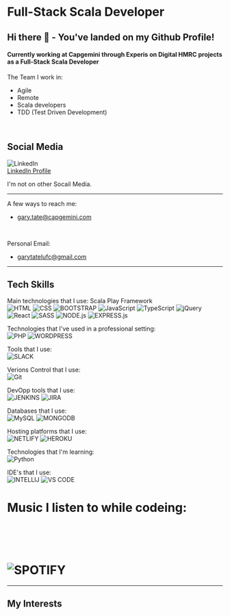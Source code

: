 # Full-Stack Scala Developer

## Hi there 👋 - You've landed on my Github Profile!

#### Currently working at Capgemini through Experis on Digital HMRC projects as a Full-Stack Scala Developer

The Team I work in:
- Agile
- Remote
- Scala developers
- TDD (Test Driven Development)

<br>

## Social Media
![LinkedIn](https://img.shields.io/badge/LinkedIn-0077B5?style=for-the-badge&logo=linkedin&logoColor=white)
<br>
[LinkedIn Profile](https://www.linkedin.com/in/gary-tate-124307209/)

I'm not on other Socail Media.

<hr>

A few ways to reach me: 
- gary.tate@capgemini.com

<br>

Personal Email: <br>
- garytatelufc@gmail.com

<hr>

## Tech Skills

Main technologies that I use:
Scala 
Play Framework
<br>
![HTML](https://img.shields.io/badge/HTML5-E34F26?style=for-the-badge&logo=html5&logoColor=white)
![CSS](https://img.shields.io/badge/-css3-1572B6?&style=for-the-badge&logo=css3&logoColor=white)
![BOOTSTRAP](https://img.shields.io/badge/Bootstrap-563D7C?style=for-the-badge&logo=bootstrap&logoColor=white)
![JavaScript](https://img.shields.io/badge/-javascript-F7DF1E?&style=for-the-badge&logo=javascript&logoColor=black)
![TypeScript](https://img.shields.io/badge/TypeScript-007ACC?style=for-the-badge&logo=typescript&logoColor=white)
![jQuery](https://img.shields.io/badge/jQuery-0769AD?style=for-the-badge&logo=jquery&logoColor=white)
![React](https://img.shields.io/badge/-ReactJS-grey?&style=for-the-badge&logo=react&logoColor=61DAFB) 
![SASS](https://img.shields.io/badge/Sass-CC6699?style=for-the-badge&logo=sass&logoColor=white)
![NODE.js](https://img.shields.io/badge/Node.js-43853D?style=for-the-badge&logo=node.js&logoColor=white)
![EXPRESS.js](https://img.shields.io/badge/Express.js-404D59?style=for-the-badge)


Technologies that I've used in a professional setting:
<br>
![PHP](https://img.shields.io/badge/PHP-777BB4?style=for-the-badge&logo=php&logoColor=white)
![WORDPRESS](https://img.shields.io/badge/Wordpress-21759B?style=for-the-badge&logo=wordpress&logoColor=white)


Tools that I use:
<br>![SLACK](https://img.shields.io/badge/Slack-4A154B?style=for-the-badge&logo=slack&logoColor=white)


Verions Control that I use:
<br>
![Git](https://img.shields.io/badge/-Git-F05032?&style=for-the-badge&logo=git&logoColor=white)


DevOpp tools that I use:
<br>
![JENKINS](https://img.shields.io/badge/Jenkins-D24939?style=for-the-badge&logo=Jenkins&logoColor=white)
![JIRA](https://img.shields.io/badge/Jira-0052CC?style=for-the-badge&logo=Jira&logoColor=white)


Databases that I use:
<br>
![MySQL](https://img.shields.io/badge/MySQL-00000F?style=for-the-badge&logo=mysql&logoColor=white)
![MONGODB](https://img.shields.io/badge/MongoDB-4EA94B?style=for-the-badge&logo=mongodb&logoColor=white)


Hosting platforms that I use:
<br>
![NETLIFY](https://img.shields.io/badge/Netlify-00C7B7?style=for-the-badge&logo=netlify&logoColor=white)
![HEROKU](https://img.shields.io/badge/Heroku-430098?style=for-the-badge&logo=heroku&logoColor=white)


Technologies that I'm learning:
<br>
![Python](https://img.shields.io/badge/Python-3776AB?style=for-the-badge&logo=python&logoColor=white)


IDE's that I use:
<br>
![INTELLIJ](https://img.shields.io/badge/IntelliJ_IDEA-000000.svg?style=for-the-badge&logo=intellij-idea&logoColor=white)
![VS CODE](https://img.shields.io/badge/Visual_Studio_Code-0078D4?style=for-the-badge&logo=visual%20studio%20code&logoColor=white)


# Music I listen to while codeing:
# <br>
# ![SPOTIFY](https://img.shields.io/badge/Spotify-1ED760?&style=for-the-badge&logo=spotify&logoColor=white)

<hr>

## My Interests

